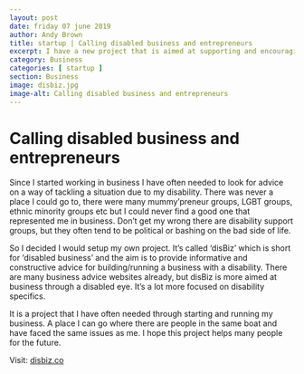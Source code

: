 ```yaml
---
layout: post
date: friday 07 june 2019
author: Andy Brown
title: startup | Calling disabled business and entrepreneurs
excerpt: I have a new project that is aimed at supporting and encouraging entrepreneurs with a disability.
category: Business
categories: [ startup ]
section: Business
image: disbiz.jpg
image-alt: Calling disabled business and entrepreneurs
---
```


# Calling disabled business and entrepreneurs
Since I started working in business I have often needed to look for advice on a way of tackling a situation due to my disability. There was never a place I could go to, there were many mummy’preneur groups, LGBT groups, ethnic minority groups etc but I could never find a good one that represented me in business. Don’t get my wrong there are disability support groups, but they often tend to be political or bashing on the bad side of life.

So I decided I would setup my own project. It’s called ‘disBiz’ which is short for ‘disabled business’ and the aim is to provide informative and constructive advice for building/running a business with a disability. There are many business advice websites already, but disBiz is more aimed at business through a disabled eye. It’s a lot more focused on disability specifics. 

It is a project that I have often needed through starting and running my business. A place I can go where there are people in the same boat and have faced the same issues as me. I hope this project helps many people for the future.

Visit: [disbiz.co](http://www.disbiz.co)
